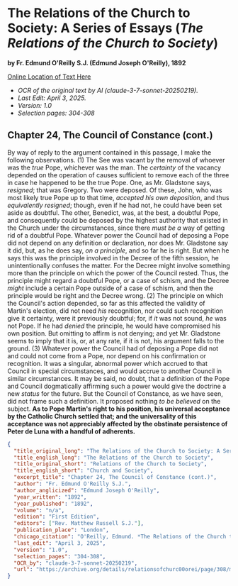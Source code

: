 # The Relations of the Church to Society: A Series of Essays (*The Relations of the Church to Society*)

**by Fr. Edmund O'Reilly S.J. (Edmund Joseph O'Reilly), 1892**

[Online Location of Text Here](https://archive.org/details/relationsofchurc00orei/page/304/mode/2up)

- *OCR of the original text by AI (claude-3-7-sonnet-20250219).*
- *Last Edit: April 3, 2025.*
- *Version: 1.0*
- *Selection pages: 304-308*

## Chapter 24, The Council of Constance (cont.)

By way of reply to the argument contained in this passage, I make the following observations. (1) The See was vacant by the removal of whoever was the *true* Pope, whichever was the man. The *certainty* of the vacancy depended on the operation of causes sufficient to remove each of the three in case he happened to be the true Pope. One, as Mr. Gladstone says, *resigned*; that was Gregory. Two were deposed. Of these, John, who was most likely true Pope up to that time, *accepted his own deposition*, and thus *equivalently resigned*; though, even if he had not, he could have been set aside as doubtful. The other, Benedict, was, at the best, a doubtful Pope, and consequently could be deposed by the highest authority that existed in the Church under the circumstances, since there *must be a* way of getting rid of a doubtful Pope. Whatever power the Council had of deposing a Pope did not depend on any definition or declaration, nor does Mr. Gladstone say it did, but, as he does say, *on a principle*, and so far he is right. But when he says this was the principle involved in the Decree of the fifth session, he unintentionally confuses the matter. For the Decree might involve something more than the principle on which the power of the Council rested. Thus, the principle might regard a doubtful Pope, or a case of schism, and the Decree *might* include a certain Pope outside of a case of schism, and then the principle would be right and the Decree wrong. (2) The principle on which the Council's action depended, so far as this affected the validity of Martin's election, did not need *his* recognition, nor could such recognition give it certainty, were it previously doubtful; for, if *it* was not sound, *he* was not Pope. If he had *denied* the principle, he would have compromised his own position. But omitting to affirm is not denying; and yet Mr. Gladstone seems to imply that it is, or, at any rate, if it is not, his argument falls to the ground. (3) Whatever power the Council had of deposing a Pope did not and could not come from a Pope, nor depend on his confirmation or recognition. It was a singular, abnormal power which accrued to that Council in special circumstances, and would accrue to another Council in similar circumstances. It may be said, no doubt, that a definition of the Pope and Council dogmatically affirming such a power would give the doctrine a new *status* for the future. But the Council of Constance, as we have seen, did not frame such a definition. It proposed nothing *to be believed* on the subject. **As to Pope Martin's right to his position, his universal acceptance by the Catholic Church settled that; and the universality of this acceptance was not appreciably affected by the obstinate persistence of Peter de Luna with a handful of adherents.**

```json
{
  "title_original_long": "The Relations of the Church to Society: A Series of Essays",
  "title_english_long": "The Relations of the Church to Society",
  "title_original_short": "Relations of the Church to Society",
  "title_english_short": "Church and Society",
  "excerpt_title": "Chapter 24, The Council of Constance (cont.)",
  "author": "Fr. Edmund O'Reilly S.J.",
  "author_anglicized": "Edmund Joseph O'Reilly",
  "year_written": "1892",
  "year_published": "1892",
  "volume": "n/a",
  "edition": "First Edition",
  "editors": ["Rev. Matthew Russell S.J."],
  "publication_place": "London",
  "chicago_citation": "O'Reilly, Edmund. *The Relations of the Church to Society: A Series of Essays*. Edited by Rev. Matthew Russell, S.J. London: John Hodges, 1892.",
  "last_edit": "April 3, 2025",
  "version": "1.0",
  "selection_pages": "304-308",
  "OCR_by": "claude-3-7-sonnet-20250219",
  "url": "https://archive.org/details/relationsofchurc00orei/page/308/mode/2up"
}
```
